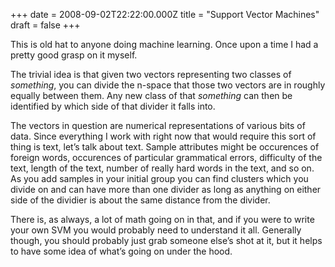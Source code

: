 +++
date = 2008-09-02T22:22:00.000Z
title = "Support Vector Machines"
draft = false
+++


<div><p>This is old hat to anyone doing machine learning. Once upon a time I had a pretty good grasp on it myself.</p>
<p>The trivial idea is that given two vectors representing two classes of <i>something</i>, you can divide the n-space that those two vectors are in roughly equally between them. Any new class of that <i>something</i> can then be identified by which side of that divider it falls into.</p>
<p>The vectors in question are numerical representations of various bits of data. Since everything I work with right now that would require this sort of thing is text, let&#8217;s talk about text. Sample attributes might be occurences of foreign words, occurences of particular grammatical errors, difficulty of the text, length of the text, number of really hard words in the text, and so on. As you add samples in your initial group you can find clusters which you divide on and can have more than one divider as long as anything on either side of the dividier is about the same distance from the divider.</p>
<p>There is, as always, a lot of math going on in that, and if you were to write your own SVM you would probably need to understand it all. Generally though, you should probably just grab someone else&#8217;s shot at it, but it helps to have some idea of what&#8217;s going on under the hood.</p></div>
